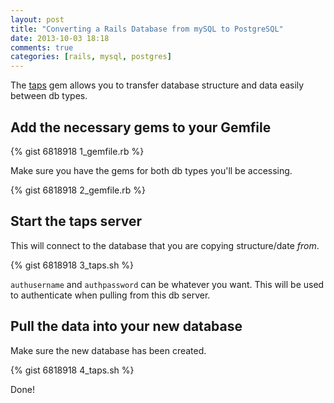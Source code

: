 ```yaml
---
layout: post
title: "Converting a Rails Database from mySQL to PostgreSQL"
date: 2013-10-03 18:18
comments: true
categories: [rails, mysql, postgres]
---
```


The [taps](https://github.com/ricardochimal/taps) gem allows you to transfer database structure and data easily between db types.

## Add the necessary gems to your Gemfile

{% gist 6818918 1_gemfile.rb %}

Make sure you have the gems for both db types you'll be accessing.

{% gist 6818918 2_gemfile.rb %}

## Start the taps server

This will connect to the database that you are copying structure/date *from*.

{% gist 6818918 3_taps.sh %}

`authusername` and `authpassword` can be whatever you want. This will be used to authenticate when pulling from this db server.

## Pull the data into your new database

Make sure the new database has been created.

{% gist 6818918 4_taps.sh %}

Done!
